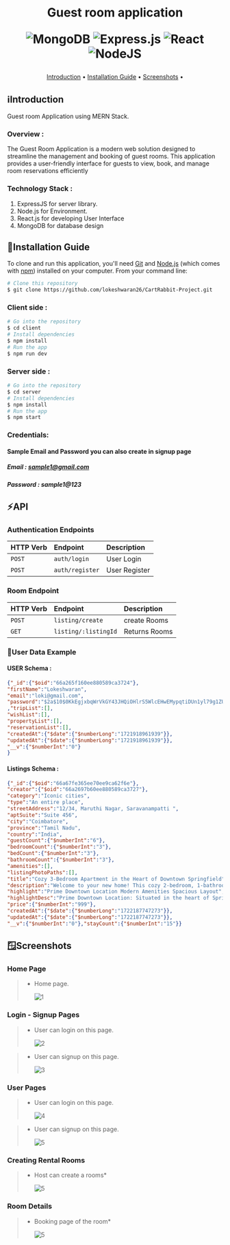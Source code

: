 <h1 align="center">
  Guest room application
  
  ![MongoDB](https://img.shields.io/badge/MongoDB-%234ea94b.svg?style=for-the-badge&logo=mongodb&logoColor=white)
  ![Express.js](https://img.shields.io/badge/express.js-%23404d59.svg?style=for-the-badge&logo=express&logoColor=%2361DAFB)
  ![React](https://img.shields.io/badge/react-%2320232a.svg?style=for-the-badge&logo=react&logoColor=%2361DAFB)
  ![NodeJS](https://img.shields.io/badge/node.js-6DA55F?style=for-the-badge&logo=node.js&logoColor=white)
  <br>
</h1>
<p align="center">
  <a href="#introduction">Introduction</a> •
  <a href="#installation-guide">Installation Guide</a> •
  <a href="#screenshots">Screenshots</a> •
</p>

## ℹ️Introduction
Guest room Application using MERN Stack.

### Overview :
The Guest Room Application is a modern web solution designed to streamline the management and booking of guest rooms. This application provides a user-friendly interface for guests to view, book, and manage room reservations efficiently

### Technology Stack :

1.  ExpressJS for server library.
2.  Node.js for Environment.
3.  React.js for developing User Interface
4.  MongoDB for database design


## 📃Installation Guide

To clone and run this application, you'll need [Git](https://git-scm.com) and [Node.js](https://nodejs.org/en/download/) (which comes with [npm](http://npmjs.com)) installed on your computer. From your command line:

```bash
# Clone this repository
$ git clone https://github.com/lokeshwaran26/CartRabbit-Project.git
```

### Client side :
```bash
# Go into the repository
$ cd client
# Install dependencies
$ npm install
# Run the app
$ npm run dev
```

### Server side :
```bash
# Go into the repository
$ cd server
# Install dependencies
$ npm install
# Run the app
$ npm start
```
 
### Credentials:
#### Sample Email and Password you can also create in signup page
##### Email : sample1@gmail.com
##### Password : sample1@123

## ⚡API

### **Authentication Endpoints**

| HTTP Verb   | Endpoint                    | Description                        |               
| :---------- | :-----------------------    |:---------------------------------- |              
| `POST`      | `auth/login`                |  User Login                        |  
| `POST`      | `auth/register`             |  User Register                     |     

### **Room Endpoint**

| HTTP Verb   | Endpoint                    | Description                        |
| :---------- | :------------------------   |:---------------------------------  |
| `POST`       | `listing/create`           |  create Rooms                      |
| `GET`       | `listing/:listingId`        |  Returns Rooms                     |

### 👤**User Data Example**

#### USER Schema :
```json
{"_id":{"$oid":"66a265f160ee880589ca3724"},
"firstName":"Lokeshwaran",
"email":"loki@gmail.com",
"password":"$2a$10$0KkEgjxbqWrVkGY43JHQiOHlrS5WlcEHwEMypqtiDUn1yl79g1ZUi"
,"tripList":[],
"wishList":[],
"propertyList":[],
"reservationList":[],
"createdAt":{"$date":{"$numberLong":"1721918961939"}},
"updatedAt":{"$date":{"$numberLong":"1721918961939"}},
"__v":{"$numberInt":"0"}
}
```
#### Listings Schema :
```json
{"_id":{"$oid":"66a67fe365ee70ee9ca62f6e"},
"creator":{"$oid":"66a2697b60ee880589ca3727"},
"category":"Iconic cities",
"type":"An entire place",
"streetAddress":"12/34, Maruthi Nagar, Saravanampatti ",
"aptSuite":"Suite 456",
"city":"Coimbatore",
"province":"Tamil Nadu",
"country":"India",
"guestCount":{"$numberInt":"6"},
"bedroomCount":{"$numberInt":"3"},
"bedCount":{"$numberInt":"3"},
"bathroomCount":{"$numberInt":"3"},
"amenities":[],
"listingPhotoPaths":[],
"title":"Cozy 3-Bedroom Apartment in the Heart of Downtown Springfield",
"description":"Welcome to your new home! This cozy 2-bedroom, 1-bathroom apartment is located in the vibrant downtown area of Springfield. With modern amenities, a spacious layout, and stunning city views, this apartment is perfect for young professionals, couples, or small families. Enjoy the convenience of being close to shopping centers, restaurants, public transportation, and parks.",
"highlight":"Prime Downtown Location Modern Amenities Spacious Layout",
"highlightDesc":"Prime Downtown Location: Situated in the heart of Springfield, you'll be just steps away from all the action. Easy access to public transportation and major highways.\r\n\r\nModern Amenities: The apartment features stainless steel appliances, in-unit laundry, central air conditioning, and high-speed internet.",
"price":{"$numberInt":"999"},
"createdAt":{"$date":{"$numberLong":"1722187747273"}},
"updatedAt":{"$date":{"$numberLong":"1722187747273"}},
"__v":{"$numberInt":"0"},"stayCount":{"$numberInt":"15"}}

```

## 🪟Screenshots
### **Home Page**
> * Home page.
>
>   ![1](https://github.com/user-attachments/assets/49a509e5-b6d6-4af6-8f72-1bcd5ad787a0)
>


### **Login - Signup Pages**
> * User can login on this page.
>
>   ![2](https://github.com/user-attachments/assets/fe22a3a8-80ee-40ed-a47b-a7b8d1d0deb0)

> * User can signup on this page.
>
>   ![3](https://github.com/user-attachments/assets/5fc77950-cbdf-4462-9484-9cc0db8110fc)
>
### **User Pages**
> * User can login on this page.
>
>   ![4](https://github.com/user-attachments/assets/173a86d5-e1f6-4932-9ebb-1fc1372ca206)

> * User can signup on this page.
>
>   ![5](https://github.com/user-attachments/assets/71416b44-e55b-4a1e-b0d3-c20efe4dcdaf)
>
### **Creating Rental Rooms**
> * Host can create a rooms*
>   
>   ![5](https://github.com/user-attachments/assets/187f6354-6cbf-4ea5-86a0-1701aa267fbf)
>
### **Room Details**
> * Booking page of the room*
>   
>   ![5](https://github.com/user-attachments/assets/89407f47-d319-40c1-af1b-3a7cada930e4)


